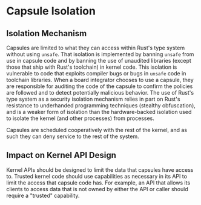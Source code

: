 # Capsule Isolation

## Isolation Mechanism

Capsules are limited to what they can access within Rust's type system without
using `unsafe`. That isolation is implemented by banning `unsafe` from use in
capsule code and by banning the use of unaudited libraries (except those that
ship with Rust's toolchain) in kernel code. This isolation is vulnerable to code
that exploits compiler bugs or bugs in `unsafe` code in toolchain libraries.
When a board integrator chooses to use a capsule, they are responsible for
auditing the code of the capsule to confirm the policies are followed and to
detect potentially malicious behavior. The use of Rust's type system as a
security isolation mechanism relies in part on Rust's resistance to underhanded
programming techniques (stealthy obfuscation), and is a weaker form of isolation
than the hardware-backed isolation used to isolate the kernel (and other
processes) from processes.

Capsules are scheduled cooperatively with the rest of the kernel, and as such
they can deny service to the rest of the system.

## Impact on Kernel API Design

Kernel APIs should be designed to limit the data that capsules have access to.
Trusted kernel code should use capabilities as necessary in its API to limit the
access that capsule code has. For example, an API that allows its clients to
access data that is not owned by either the API or caller should require a
"trusted" capability.
